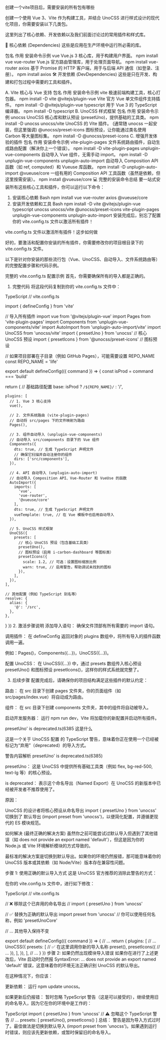 创建一个vite项目后，需要安装的所有包有哪些

创建一个使用 Vue 3、Vite 作为构建工具，并结合 UnoCSS 进行样式设计的现代化项目，你需要安装以下几类包。

这里列出了核心依赖、开发依赖以及我们前面讨论过的常用插件和样式库。

🚀 核心依赖 (Dependencies)
这些是应用在生产环境中运行所必需的库。

包名	作用	安装命令示例
vue	Vue.js 3 核心库，用于构建用户界面。	npm install vue
vue-router	Vue.js 官方路由管理库，用于处理页面导航。	npm install vue-router
axios	基于 Promise 的 HTTP 客户端，用于与后端 API 通信（如登录、注册）。	npm install axios
🛠️ 开发依赖 (DevDependencies)
这些是只在开发、构建和打包过程中需要的工具和插件。

A. Vite 核心与 Vue 支持
包名	作用	安装命令示例
vite	极速前端构建工具，核心打包器。	npm install -D vite
@vitejs/plugin-vue	Vite 官方 Vue 单文件组件支持插件。	npm install -D @vitejs/plugin-vue
typescript	用于 Vue 3 的 TypeScript 编译器。	npm install -D typescript
B. UnoCSS 样式框架
包名	作用	安装命令示例
unocss	UnoCSS 核心库和默认预设 (presetUno)，提供基础的工具类。	npm install -D unocss
unocss/vite	UnoCSS 的 Vite 插件。	(通常随 unocss 一起安装，但这里强调)
@unocss/preset-icons	图标预设，让你能通过类名使用 Carbon 等大量图标集。	npm install -D @unocss/preset-icons
C. 增强开发体验的插件
包名	作用	安装命令示例
vite-plugin-pages	文件系统路由插件，自动生成路由配置（解决你上一个错误）。	npm install -D vite-plugin-pages
unplugin-vue-components	自动导入 Vue 组件，无需手动 import。	npm install -D unplugin-vue-components
unplugin-auto-import	自动导入 Composition API 函数（如 ref, computed）和 Vueuse 库函数。	npm install -D unplugin-auto-import
@vueuse/core	一组有用的 Composition API 工具函数（虽然是依赖，但这里按需安装）。	npm install @vueuse/core
💻 完整的安装命令总结
要一站式安装所有这些核心工具和插件，你可以运行以下命令：

1. 安装核心依赖
Bash
npm install vue vue-router axios @vueuse/core
2. 安装开发依赖和工具
Bash
npm install -D vite @vitejs/plugin-vue typescript unocss unocss/vite @unocss/preset-icons vite-plugin-pages unplugin-vue-components unplugin-auto-import
安装完成后，别忘了配置你的 vite.config.ts 文件以激活所有插件！

vite.config.ts 文件以激活所有插件！这步如何做

好的，要激活和配置你安装的所有插件，你需要修改你的项目根目录下的 vite.config.ts 文件。

以下是针对你安装的那些流行包（Vue、UnoCSS、自动导入、文件系统路由等）的完整配置步骤和代码示例。

完整的 vite.config.ts 配置示例
首先，你需要确保所有的导入都是正确的。

1. 完整代码
将这段代码复制到你的 vite.config.ts 文件中：

TypeScript
// vite.config.ts

import { defineConfig } from 'vite'

// 导入所有插件
import vue from '@vitejs/plugin-vue'
import Pages from 'vite-plugin-pages'
import Components from 'unplugin-vue-components/vite'
import AutoImport from 'unplugin-auto-import/vite'
import UnoCSS from 'unocss/vite'
import { presetUno } from 'unocss' // 核心 UnoCSS 预设
import { presetIcons } from '@unocss/preset-icons' // 图标预设

// 如果项目部署在子目录（例如 GitHub Pages），可能需要设置 REPO_NAME
const REPO_NAME = 'life'

export default defineConfig(({ command }) => {
  const isProd = command === 'build'
  
  return {
    // 基础路径配置
    base: isProd ? `/${REPO_NAME}/` : '/',

    plugins: [
      // 1. Vue 3 核心支持
      vue(),

      // 2. 文件系统路由 (vite-plugin-pages)
      // 自动将 src/pages 下的文件映射为路由
      Pages(),

      // 3. 组件自动导入 (unplugin-vue-components)
      // 自动导入 src/components 目录下的 Vue 组件
      Components({
        dts: true, // 生成 TypeScript 声明文件
        // 确保它扫描并自动注册你的组件
        dirs: ['src/components'], 
      }),

      // 4. API 自动导入 (unplugin-auto-import)
      // 自动导入 Composition API、Vue-Router 和 VueUse 的函数
      AutoImport({
        imports: [
          'vue', 
          'vue-router', 
          '@vueuse/core'
        ],
        dts: true, // 生成 TypeScript 声明文件
        vueTemplate: true, // 在 Vue 模板中也启用自动导入
      }),

      // 5. UnoCSS 样式框架
      UnoCSS({
        presets: [
          // 核心 UnoCSS 预设（包含基础工具类）
          presetUno(), 
          // 图标预设（启用 i-carbon-dashboard 等图标类）
          presetIcons({
            scale: 1.2, // 可选：设置图标缩放比例
            warn: true, // 启用警告，帮助调试未找到的图标
          }),
        ],
      }),
    ],
    
    // 其他配置（例如 TypeScript 别名等）
    resolve: {
      alias: {
        '@': '/src',
      },
    },
  }
})
2. 激活步骤说明
添加导入语句： 确保文件顶部有所有需要的 import 语句。

调用插件： 在 defineConfig 返回对象的 plugins 数组中，将所有导入的插件函数调用一遍。

例如：Pages()，Components({...})，UnoCSS({...})。

配置 UnoCSS： 在 UnoCSS({...}) 中，通过 presets 数组传入核心预设 presetUno() 和图标预设 presetIcons()，这样你的样式系统就完整了。

3. 后续步骤
配置完成后，请确保你的项目结构满足这些插件的默认约定：

路由： 在 src 目录下创建 pages 文件夹，你的页面组件（如 src/pages/index.vue）将自动成为路由。

组件： 在 src 目录下创建 components 文件夹，其中的组件将自动被导入。

启动开发服务器： 运行 npm run dev，Vite 将加载你的新配置并启动所有插件。

presetUno' is deprecated.ts(6385 这是什么

这是一个关于 UnoCSS 配置 的 TypeScript 警告，意味着你正在使用一个已经被标记为“弃用”（deprecated）的导入方式。

警告内容解析
presetUno' is deprecated.ts(6385)

presetUno： 这是 UnoCSS 中提供所有基础工具类（例如 flex, bg-red-500, text-lg 等）的核心预设。

is deprecated： 表示这个命名导出（Named Export）在 UnoCSS 的新版本中已经被开发者不推荐使用了。

原因：

UnoCSS 的设计者将核心预设从命名导出 import { presetUno } from 'unocss' 切换到了 默认导出 (import preset from 'unocss')，以便简化配置，并遵循更现代的 ES 模块规范。

如何解决 (最终正确的解决方案)
虽然你之前可能尝试过默认导入但遇到了其他错误（如 does not provide an export named 'default'），但这是因为你的 Node.js 或 Vite 环境解析模块的方式导致的。

最标准的解决方案是切换到默认导出。如果你的环境仍然报错，那可能意味着你的 UnoCSS 版本或其依赖（如 Node/Vite）版本存在兼容性问题。

步骤 1: 使用正确的默认导入方式
这是 UnoCSS 官方推荐的消除此警告的方式：

在你的 vite.config.ts 文件中，进行如下修改：

TypeScript
// vite.config.ts

// ❌ 移除这个已弃用的命名导出
// import { presetUno } from 'unocss' 

// ✅ 替换为正确的默认导出
import preset from 'unocss' // 你可以使用任何名称，例如 'presetUnoCore'

// ... 其他导入保持不变

export default defineConfig(({ command }) => {
  // ...
  return {
    plugins: [
      // ...
      UnoCSS({
        presets: [
          // ✅ 在这里调用你新的导入名称
          preset(), 
          presetIcons({
            // ...
          }),
        ],
      }),
    ],
    // ...
  }
})
步骤 2: 如果仍然出现模块导入错误
如果你在进行了上述更改后，Vite 启动时仍然报 SyntaxError: ... does not provide an export named 'default' 错误，这意味着你的环境无法正确识别 UnoCSS 的默认导出。

在这种情况下，你应该：

更新依赖： 运行 npm update unocss。

如果更新后仍报错： 暂时忽略 TypeScript 警告（这是可以接受的），继续使用旧的命名导入，因为它在你的环境中是工作的：

TypeScript
import { presetUno } from 'unocss' // ⚠️ 忽略这个 TypeScript 警告
// ...
presets: [ presetUno(), presetIcons() ] 
总结： 警告是因为导入方式过时了。最佳做法是切换到默认导入 (import preset from 'unocss')。如果遇到运行时错误，则应该先更新依赖，或暂时保留旧的命名导入。